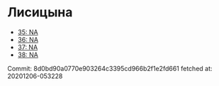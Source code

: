 # Лисицына
- [35: NA](35.md)
- [36: NA](36.md)
- [37: NA](37.md)
- [38: NA](38.md)

Commit: 8d0bd90a0770e903264c3395cd966b2f1e2fd661
 fetched at: 20201206-053228
